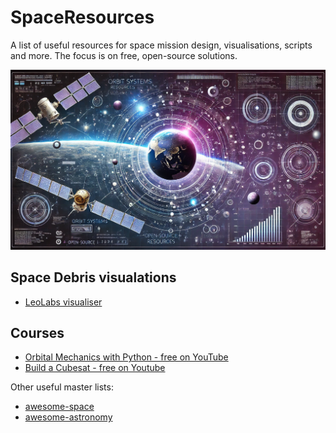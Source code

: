 # SpaceResources
A list of useful resources for space mission design, visualisations, scripts and more. The focus is on free, open-source solutions.

![Header image](SpaceResource_header.webp)

## Space Debris visualations
* [LeoLabs visualiser](https://platform.leolabs.space/visualization)

## Courses
* [Orbital Mechanics with Python - free on YouTube](https://www.youtube.com/watch?v=rNpnzNKQrNg&list=PLOIRBaljOV8gn074rWFWYP1dCr2dJqWab)
* [Build a Cubesat - free on Youtube](https://youtube.com/@buildacubesat?si=3oTdnVCkyS1UhjHu)

Other useful master lists:
* [awesome-space](https://github.com/orbitalindex/awesome-space/blob/master/README.md)
* [awesome-astronomy](https://github.com/mbiesiad/awesome-astronomy)
